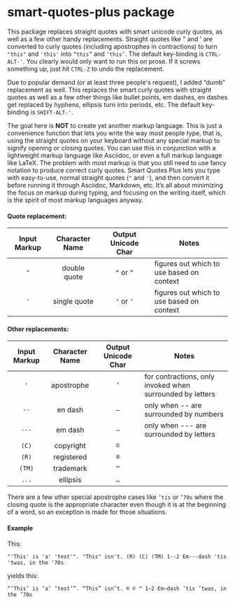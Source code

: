 # smart-quotes-plus package

This package replaces straight quotes with smart unicode curly quotes, as well as a few other handy replacements.  Straight quotes like " and ' are converted to curly quotes (including apostrophes in contractions) to turn `"this"` and `'this'` into `“this”` and `‘this’`.  The default key-binding is `CTRL-ALT-'`.  You clearly would only want to run this on prose.  If it screws something up, just hit `CTRL-Z` to undo the replacement.

Due to popular demand (or at least three people's request), I added “dumb” replacement as well.  This replaces the smart curly quotes with straight quotes as well as a few other things like bullet points, em dashes, en dashes get replaced by hyphens, ellipsis turn into periods, etc.  The default key-binding is `SHIFT-ALT-'`.

The goal here is **NOT** to create yet another markup language.  This is just a convenience function that lets you write the way most people type, that is, using the straight quotes on your keyboard without any special markup to signify opening or closing quotes.  You can use this in conjunction with a lightweight markup language like Asciidoc, or even a full markup language like LaTeX. The problem with most markup is that you still need to use fancy notation to produce correct curly quotes.  Smart Quotes Plus lets you type with easy-to-use, normal straight quotes (`"` and `'`), and then convert it before running it through Asciidoc, Markdown, etc.  It’s all about minimizing the focus on markup during typing, and focusing on the writing itself, which is the spirit of most markup languages anyway.

#### Quote replacement:

Input Markup|Character Name|Output Unicode Char|Notes
:-------:|:-------:|:-------:|-------
`"`|double quote|`“` or `”`|figures out which to use based on context
`'`|single quote|`‘` or `’`|figures out which to use based on context
 
#### Other replacements:

Input Markup|Character Name|Output Unicode Char|Notes
:-------:|:-------:|:-------:|-------
`'`|apostrophe|`’`|for contractions, only invoked when surrounded by letters
`--`|en dash|`–`| only when \-\- are surrounded by numbers
`---`|em dash|`—`|only when \-\-\- are surrounded by letters
`(C)`| copyright|`©`| 
`(R)`|registered|`®`|
`(TM)`|trademark|`™`|
`...`|ellipsis|`…`| 

There are a few other special apostrophe cases like `’tis` or `’70s` where the closing quote is the appropriate character even though it is at the beginning of a word, so an exception is made for those situations. 

#### Example

This:

`"'This' is 'a' 'test'". "This" isn't. (R) (C) (TM) 1--2 Em---dash 'tis 'twas, in the '70s`

yields this:

`“‘This’ is ‘a’ ‘test’”. “This” isn’t. ® © ™ 1–2 Em—dash ’tis ’twas, in the ’70s`
